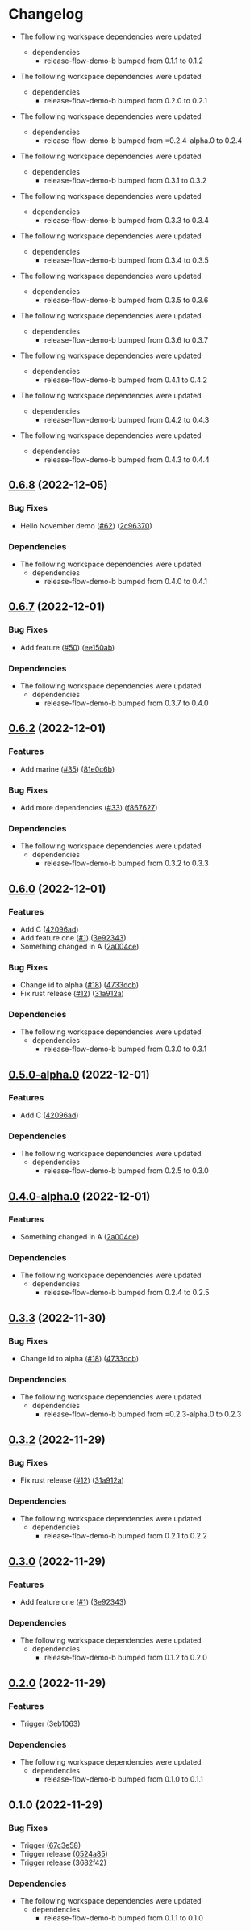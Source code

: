 # Changelog

* The following workspace dependencies were updated
  * dependencies
    * release-flow-demo-b bumped from 0.1.1 to 0.1.2

* The following workspace dependencies were updated
  * dependencies
    * release-flow-demo-b bumped from 0.2.0 to 0.2.1

* The following workspace dependencies were updated
  * dependencies
    * release-flow-demo-b bumped from =0.2.4-alpha.0 to 0.2.4

* The following workspace dependencies were updated
  * dependencies
    * release-flow-demo-b bumped from 0.3.1 to 0.3.2

* The following workspace dependencies were updated
  * dependencies
    * release-flow-demo-b bumped from 0.3.3 to 0.3.4

* The following workspace dependencies were updated
  * dependencies
    * release-flow-demo-b bumped from 0.3.4 to 0.3.5

* The following workspace dependencies were updated
  * dependencies
    * release-flow-demo-b bumped from 0.3.5 to 0.3.6

* The following workspace dependencies were updated
  * dependencies
    * release-flow-demo-b bumped from 0.3.6 to 0.3.7

* The following workspace dependencies were updated
  * dependencies
    * release-flow-demo-b bumped from 0.4.1 to 0.4.2

* The following workspace dependencies were updated
  * dependencies
    * release-flow-demo-b bumped from 0.4.2 to 0.4.3

* The following workspace dependencies were updated
  * dependencies
    * release-flow-demo-b bumped from 0.4.3 to 0.4.4

## [0.6.8](https://github.com/fluencelabs/release-flow-demo/compare/release-flow-demo-a-v0.6.7...release-flow-demo-a-v0.6.8) (2022-12-05)


### Bug Fixes

* Hello November demo ([#62](https://github.com/fluencelabs/release-flow-demo/issues/62)) ([2c96370](https://github.com/fluencelabs/release-flow-demo/commit/2c9637080bc86b6e91347630ce8a3ad7fb20422a))


### Dependencies

* The following workspace dependencies were updated
  * dependencies
    * release-flow-demo-b bumped from 0.4.0 to 0.4.1

## [0.6.7](https://github.com/fluencelabs/release-flow-demo/compare/release-flow-demo-a-v0.6.6...release-flow-demo-a-v0.6.7) (2022-12-01)


### Bug Fixes

* Add feature ([#50](https://github.com/fluencelabs/release-flow-demo/issues/50)) ([ee150ab](https://github.com/fluencelabs/release-flow-demo/commit/ee150ab1ab3bc7e975f7ca383900dd40fd0ea50f))


### Dependencies

* The following workspace dependencies were updated
  * dependencies
    * release-flow-demo-b bumped from 0.3.7 to 0.4.0

## [0.6.2](https://github.com/fluencelabs/release-flow-demo/compare/release-flow-demo-a-v0.6.1...release-flow-demo-a-v0.6.2) (2022-12-01)


### Features

* Add marine ([#35](https://github.com/fluencelabs/release-flow-demo/issues/35)) ([81e0c6b](https://github.com/fluencelabs/release-flow-demo/commit/81e0c6b516205e346950556716a099e3d56c3e4d))


### Bug Fixes

* Add more dependencies ([#33](https://github.com/fluencelabs/release-flow-demo/issues/33)) ([f867627](https://github.com/fluencelabs/release-flow-demo/commit/f867627c3fa6787da764d602369b79cf8796383f))


### Dependencies

* The following workspace dependencies were updated
  * dependencies
    * release-flow-demo-b bumped from 0.3.2 to 0.3.3

## [0.6.0](https://github.com/fluencelabs/release-flow-demo/compare/release-flow-demo-a-v0.5.0...release-flow-demo-a-v0.6.0) (2022-12-01)


### Features

* Add C ([42096ad](https://github.com/fluencelabs/release-flow-demo/commit/42096ad81ea2ded2f50c7ebfe8434c743dc6375b))
* Add feature one ([#1](https://github.com/fluencelabs/release-flow-demo/issues/1)) ([3e92343](https://github.com/fluencelabs/release-flow-demo/commit/3e923430ee160178a82a431b6b572c1900953d06))
* Something changed in A ([2a004ce](https://github.com/fluencelabs/release-flow-demo/commit/2a004ce9049cd90e221387f7c054356640688f3f))


### Bug Fixes

* Change id to alpha ([#18](https://github.com/fluencelabs/release-flow-demo/issues/18)) ([4733dcb](https://github.com/fluencelabs/release-flow-demo/commit/4733dcb774e602c866fcdb28ebb286e9cec72be5))
* Fix rust release ([#12](https://github.com/fluencelabs/release-flow-demo/issues/12)) ([31a912a](https://github.com/fluencelabs/release-flow-demo/commit/31a912a707a2a46d00c71c5a8fc5b0cd05123433))


### Dependencies

* The following workspace dependencies were updated
  * dependencies
    * release-flow-demo-b bumped from 0.3.0 to 0.3.1

## [0.5.0-alpha.0](https://github.com/fluencelabs/release-flow-demo/compare/release-flow-demo-a-v0.4.0-alpha.0...release-flow-demo-a-v0.5.0-alpha.0) (2022-12-01)


### Features

* Add C ([42096ad](https://github.com/fluencelabs/release-flow-demo/commit/42096ad81ea2ded2f50c7ebfe8434c743dc6375b))


### Dependencies

* The following workspace dependencies were updated
  * dependencies
    * release-flow-demo-b bumped from 0.2.5 to 0.3.0

## [0.4.0-alpha.0](https://github.com/fluencelabs/release-flow-demo/compare/release-flow-demo-a-v0.3.5-alpha.0...release-flow-demo-a-v0.4.0-alpha.0) (2022-12-01)


### Features

* Something changed in A ([2a004ce](https://github.com/fluencelabs/release-flow-demo/commit/2a004ce9049cd90e221387f7c054356640688f3f))


### Dependencies

* The following workspace dependencies were updated
  * dependencies
    * release-flow-demo-b bumped from 0.2.4 to 0.2.5

## [0.3.3](https://github.com/fluencelabs/release-flow-demo/compare/release-flow-demo-a-v0.3.2...release-flow-demo-a-v0.3.3) (2022-11-30)


### Bug Fixes

* Change id to alpha ([#18](https://github.com/fluencelabs/release-flow-demo/issues/18)) ([4733dcb](https://github.com/fluencelabs/release-flow-demo/commit/4733dcb774e602c866fcdb28ebb286e9cec72be5))


### Dependencies

* The following workspace dependencies were updated
  * dependencies
    * release-flow-demo-b bumped from =0.2.3-alpha.0 to 0.2.3

## [0.3.2](https://github.com/fluencelabs/release-flow-demo/compare/release-flow-demo-a-v0.3.1...release-flow-demo-a-v0.3.2) (2022-11-29)


### Bug Fixes

* Fix rust release ([#12](https://github.com/fluencelabs/release-flow-demo/issues/12)) ([31a912a](https://github.com/fluencelabs/release-flow-demo/commit/31a912a707a2a46d00c71c5a8fc5b0cd05123433))


### Dependencies

* The following workspace dependencies were updated
  * dependencies
    * release-flow-demo-b bumped from 0.2.1 to 0.2.2

## [0.3.0](https://github.com/fluencelabs/release-flow-demo/compare/release-flow-demo-a-v0.2.1...release-flow-demo-a-v0.3.0) (2022-11-29)


### Features

* Add feature one ([#1](https://github.com/fluencelabs/release-flow-demo/issues/1)) ([3e92343](https://github.com/fluencelabs/release-flow-demo/commit/3e923430ee160178a82a431b6b572c1900953d06))


### Dependencies

* The following workspace dependencies were updated
  * dependencies
    * release-flow-demo-b bumped from 0.1.2 to 0.2.0

## [0.2.0](https://github.com/nahsi/release-flow-demo/compare/release-flow-demo-a-v0.1.0...release-flow-demo-a-v0.2.0) (2022-11-29)


### Features

* Trigger ([3eb1063](https://github.com/nahsi/release-flow-demo/commit/3eb10631edacc12dee1f336f696c9cc6382bd058))


### Dependencies

* The following workspace dependencies were updated
  * dependencies
    * release-flow-demo-b bumped from 0.1.0 to 0.1.1

## 0.1.0 (2022-11-29)


### Bug Fixes

* Trigger ([67c3e58](https://github.com/nahsi/release-flow-demo/commit/67c3e58e75d40724ead8cdfd218cc216bbd57e18))
* Trigger release ([0524a85](https://github.com/nahsi/release-flow-demo/commit/0524a85a2fe07dc6b26e1ea5c040b7201f060288))
* Trigger release ([3682f42](https://github.com/nahsi/release-flow-demo/commit/3682f4208b7aa7f3f6d7e39efcb9962a983fb24a))


### Dependencies

* The following workspace dependencies were updated
  * dependencies
    * release-flow-demo-b bumped from 0.1.1 to 0.1.0
